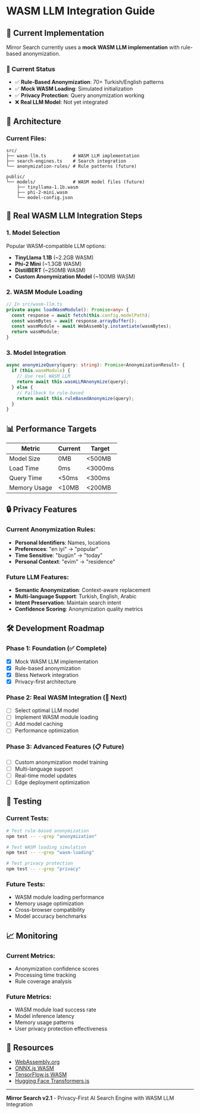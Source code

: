 # WASM LLM Integration Guide

## 🧠 Current Implementation

Mirror Search currently uses a **mock WASM LLM implementation** with rule-based anonymization.

### 📍 Current Status

- ✅ **Rule-Based Anonymization**: 70+ Turkish/English patterns
- ✅ **Mock WASM Loading**: Simulated initialization
- ✅ **Privacy Protection**: Query anonymization working
- ❌ **Real LLM Model**: Not yet integrated

## 🔧 Architecture

### Current Files:
```
src/
├── wasm-llm.ts          # WASM LLM implementation
├── search-engines.ts    # Search integration
└── anonymization-rules/ # Rule patterns (future)

public/
└── models/              # WASM model files (future)
    ├── tinyllama-1.1b.wasm
    ├── phi-2-mini.wasm
    └── model-config.json
```

## 🚀 Real WASM LLM Integration Steps

### 1. Model Selection
Popular WASM-compatible LLM options:
- **TinyLlama 1.1B** (~2.2GB WASM)
- **Phi-2 Mini** (~1.3GB WASM) 
- **DistilBERT** (~250MB WASM)
- **Custom Anonymization Model** (~100MB WASM)

### 2. WASM Module Loading
```typescript
// In src/wasm-llm.ts
private async loadWasmModule(): Promise<any> {
  const response = await fetch(this.config.modelPath);
  const wasmBytes = await response.arrayBuffer();
  const wasmModule = await WebAssembly.instantiate(wasmBytes);
  return wasmModule;
}
```

### 3. Model Integration
```typescript
async anonymizeQuery(query: string): Promise<AnonymizationResult> {
  if (this.wasmModule) {
    // Use real WASM LLM
    return await this.wasmLLMAnonymize(query);
  } else {
    // Fallback to rule-based
    return await this.ruleBasedAnonymize(query);
  }
}
```

## 📊 Performance Targets

| Metric | Current | Target |
|--------|---------|--------|
| Model Size | 0MB | <500MB |
| Load Time | 0ms | <3000ms |
| Query Time | <50ms | <300ms |
| Memory Usage | <10MB | <200MB |

## 🔒 Privacy Features

### Current Anonymization Rules:
- **Personal Identifiers**: Names, locations
- **Preferences**: "en iyi" → "popular"
- **Time Sensitive**: "bugün" → "today"
- **Personal Context**: "evim" → "residence"

### Future LLM Features:
- **Semantic Anonymization**: Context-aware replacement
- **Multi-language Support**: Turkish, English, Arabic
- **Intent Preservation**: Maintain search intent
- **Confidence Scoring**: Anonymization quality metrics

## 🛠️ Development Roadmap

### Phase 1: Foundation (✅ Complete)
- [x] Mock WASM LLM implementation
- [x] Rule-based anonymization
- [x] Bless Network integration
- [x] Privacy-first architecture

### Phase 2: Real WASM Integration (🔄 Next)
- [ ] Select optimal LLM model
- [ ] Implement WASM module loading
- [ ] Add model caching
- [ ] Performance optimization

### Phase 3: Advanced Features (📋 Future)
- [ ] Custom anonymization model training
- [ ] Multi-language support
- [ ] Real-time model updates
- [ ] Edge deployment optimization

## 🧪 Testing

### Current Tests:
```bash
# Test rule-based anonymization
npm test -- --grep "anonymization"

# Test WASM loading simulation
npm test -- --grep "wasm-loading"

# Test privacy protection
npm test -- --grep "privacy"
```

### Future Tests:
- WASM module loading performance
- Memory usage optimization
- Cross-browser compatibility
- Model accuracy benchmarks

## 📈 Monitoring

### Current Metrics:
- Anonymization confidence scores
- Processing time tracking
- Rule coverage analysis

### Future Metrics:
- WASM module load success rate
- Model inference latency
- Memory usage patterns
- User privacy protection effectiveness

## 🔗 Resources

- [WebAssembly.org](https://webassembly.org/)
- [ONNX.js WASM](https://onnxjs.github.io/)
- [TensorFlow.js WASM](https://www.tensorflow.org/js/guide/platform_and_environment)
- [Hugging Face Transformers.js](https://huggingface.co/docs/transformers.js)

---

**Mirror Search v2.1** - Privacy-First AI Search Engine with WASM LLM Integration 
